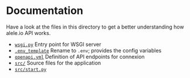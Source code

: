 # Documentation

Have a look at the files in this directory to get a better understanding how alele.io API works.

- [`wsgi.py`](../asgi.py) Entry point for WSGI server
- [`.env_template`](../.env_template) Rename to `.env`; provides the config variables
- [`openapi.yml`](../openapi.yml) Definition of API endpoints for connexion
- [`src/`](../src) Source files for the application
- [`src/start.py`](../src/start.py) 
